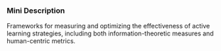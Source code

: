 ### Mini Description

Frameworks for measuring and optimizing the effectiveness of active learning strategies, including both information-theoretic measures and human-centric metrics.
